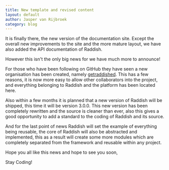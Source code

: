 ```yaml
---
title: New template and revised content
layout: default
author: Jasper van Rijbroek
category: blog
---
```


It is finally there, the new version of the documentation site.
Except the overall new improvements to the site and the more mature layout, 
we have also added the API documentation of Raddish.

However this isn't the only big news for we have much more to announce!

<!-- more -->

For those who have been following on GitHub they have seen a new organisation has been created,
namely [getraddished](https://github.com/getraddished).
This has a few reasons, it is now more easy to allow other collaborators into the project,
and everything belonging to Raddish and the platform has been located here.

Also within a few months it is planned that a new version of Raddish will be shipped, this time
it will be version 3.0.0.
This new version has been completely rewritten and the source is cleaner than ever, also this gives
a good opportunity to add a standard to the coding of Raddish and its source.

And for the last point of news Raddish will set the example of everything being reusable, the core of Raddish
will also be abstracted and implemented, this as a result will create some more modules which are completely
separated from the framework and reusable within any project.
 
Hope you all like this news and hope to see you soon,

Stay Coding!